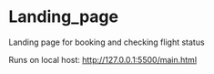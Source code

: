 # Landing_page
Landing page for booking and checking flight status

Runs on local host: http://127.0.0.1:5500/main.html
